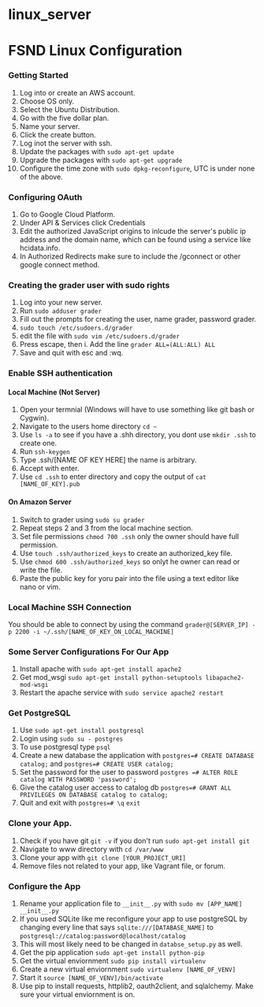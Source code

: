 # linux_server

# FSND Linux Configuration

### Getting Started
1. Log into or create an AWS account.
1. Choose OS only.
1. Select the Ubuntu Distribution.
1. Go with the five dollar plan.
1. Name your server.
1. Click the create button.
1. Log inot the server with ssh.
1. Update the packages with `sudo apt-get update`
1. Upgrade the packages with `sudo apt-get upgrade`
1. Configure the time zone with `sudo dpkg-reconfigure`, UTC is under none of the above.

### Configuring OAuth
1. Go to Google Cloud Platform.
1. Under API & Services click Credentials
1. Edit the authorized JavaScript origins to inlcude the server's public ip address and the domain name,
   which can be found using a service like hcidata.info.
1. In Authorized Redirects make sure to include the /gconnect or other google connect method.

### Creating the grader user with sudo rights
1. Log into your new server.
2. Run `sudo adduser grader`
3. Fill out the prompts for creating the user, name grader, password grader.
4. `sudo touch /etc/sudoers.d/grader`
5. edit the file with `sudo vim /etc/sudoers.d/grader`
6. Press escape, then i. Add the line `grader ALL=(ALL:ALL) ALL`
6. Save and quit with esc and :wq.

### Enable SSH authentication
#### Local Machine (Not Server)
1. Open your termnial (Windows will have to use something like git bash or Cygwin).
2. Navigate to the users home directory `cd ~`
3. Use `ls -a` to see if you have a .shh directory, you dont use `mkdir .ssh` to create one.
4. Run  `ssh-keygen`
5. Type .ssh/[NAME OF KEY HERE] the name is arbitrary.
6. Accept with enter.
6. Use `cd .ssh` to enter directory and copy the output of `cat [NAME_OF_KEY].pub`

#### On Amazon Server
1. Switch to grader using `sudo su grader`
2. Repeat steps 2 and 3 from the local machine section.
3. Set file permissions `chmod 700 .ssh` only the owner should have full permission.
4. Use `touch .ssh/authorized_keys` to create an authorized_key file.
5. Use `chmod 600 .ssh/authorized_keys` so onlyt he owner can read or write the file.
6. Paste the public key for yoru pair into the file using a text editor like nano or vim.

### Local Machine SSH Connection
You should be able to connect by using the command `grader@[SERVER_IP] -p 2200 -i ~/.ssh/[NAME_OF_KEY_ON_LOCAL_MACHINE]`

### Some Server Configurations For Our App
1. Install apache with `sudo apt-get install apache2`
2. Get mod_wsgi `sudo apt-get install python-setuptools libapache2-mod-wsgi`
3. Restart the apache service with `sudo service apache2 restart`

### Get PostgreSQL
1. Use `sudo apt-get install postgresql`
2. Login using `sudo su - postgres`
3. To use postgresql type `psql`
4. Create a new database the application with `postgres=# CREATE DATABASE catalog;`
   and `postgres=# CREATE USER catalog;`
5. Set the password for the user to password `postgres =# ALTER ROLE catalog WITH PASSWORD 'password';`
6. Give the catalog user access to catalog db `postgres=# GRANT ALL PRIVILEGES ON DATABASE catalog to catalog;`
7. Quit and exit with `postgres=# \q` `exit`

### Clone your App.
1. Check if you have git `git -v` if you don't run `sudo apt-get install git`
2. Navigate to www directory with `cd /var/www`
3. Clone your app with `git clone [YOUR_PROJECT_URI]`
4. Remove files not related to your app, like Vagrant file, or forum.

### Configure the App
1. Rename your application file to `__init__.py` with `sudo mv [APP_NAME] __init__.py`
2. If you used SQLite like me reconfigure your app to use postgreSQL by changing every line that says
   `sqlite:///[DATABASE_NAME]` to `postgresql://catalog:password@localhost/catalog`
3. This will most likely need to be changed in `databse_setup.py` as well. 
4. Get the pip application `sudo apt-get install python-pip`
5. Get the virtual enviornment `sudo pip install virtualenv`
6. Create a new virtual enviornment `sudo virtualenv [NAME_OF_VENV]`
7. Start it `source [NAME_OF_VENV]/bin/activate`
8. Use pip to install requests, httplib2, oauth2client, and sqlalchemy. Make sure your virtual enviornment is on.
